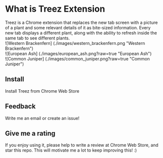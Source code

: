 # What is Treez Extension 

Treez is a Chrome extension that replaces the new tab screen with a picture of a plant and some relevant details of it as bite-sized information. Every new tab displays a different plant, along with the ability to refresh inside the same tab to see different plants.<br>
![Western Brackenfern] (./images/western_brackenfern.png "Western Brackenfern") <br>
![European Ash] (./images/european_ash.png?raw=true "European Ash") <br>
![Common Juniper] (./images/common_juniper.png?raw=true "Common Juniper") <br>

## Install

Install Treez from Chrome Web Store

## Feedback

Write me an email or create an issue!

## Give me a rating

If you enjoy using it, please help to write a review at Chrome Web Store, and star this repo. This will motivate me a lot to keep improving this! :)
